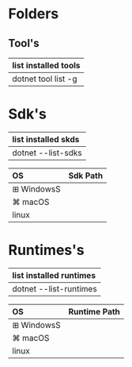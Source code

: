 # Folders

## Tool's

| list installed tools | 
|:-|
| dotnet tool list -g |

# Sdk's

| list installed skds | 
|:-|
| dotnet --list-sdks |

| OS | Sdk Path   |
|:-|:-|
| ⊞ WindowsS| |
| ⌘ macOS| |
|   linux | |

# Runtimes's

| list installed runtimes | 
|:-|
| dotnet --list-runtimes |

| OS | Runtime Path   |
|:-|:-|
| ⊞ WindowsS| |
| ⌘ macOS| |
|   linux | |



